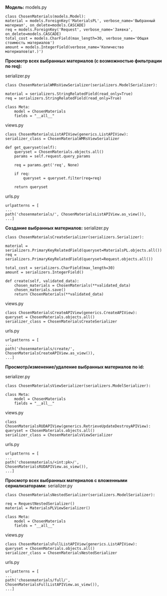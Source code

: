 **Модель:**
models.py

    class ChosenMaterials(models.Model):
    material = models.ForeignKey('MaterialsPL', verbose_name='Выбранный материал', on_delete=models.CASCADE)
    req = models.ForeignKey('Request', verbose_name='Заявка', on_delete=models.CASCADE)
    total_cost = models.CharField(max_length=30, verbose_name='Общая стоимость материалов')
    amount = models.IntegerField(verbose_name='Количество материалов(шт.)')
**Просмотр всех выбранных материалов (с возможностью фильтрации по req):**

serializer.py

    class ChosenMaterialWMRsViewSerializer(serializers.ModelSerializer):

    material = serializers.StringRelatedField(read_only=True)
    req = serializers.StringRelatedField(read_only=True)

    class Meta:
        model = ChosenMaterials
        fields = "__all__"
views.py

    class ChosenMaterialsListAPIView(generics.ListAPIView):
    serializer_class = ChosenMaterialWMRsViewSerializer

    def get_queryset(self):
        queryset = ChosenMaterials.objects.all()
        params = self.request.query_params

        req = params.get('req', None)

        if req:
            queryset = queryset.filter(req=req)

        return queryset
urls.py

    urlpatterns = [
    ...
    path('chosenmaterials/', ChosenMaterialsListAPIView.as_view()),
    ...]
**Создание выбранных материалов:**
serializer.py

    class ChosenMaterialsCreateSerializer(serializers.Serializer):

    material = serializers.PrimaryKeyRelatedField(queryset=MaterialsPL.objects.all())
    req = serializers.PrimaryKeyRelatedField(queryset=Request.objects.all())

    total_cost = serializers.CharField(max_length=30)
    amount = serializers.IntegerField()

    def create(self, validated_data):
        chosen_materials = ChosenMaterials(**validated_data)
        chosen_materials.save()
        return ChosenMaterials(**validated_data)
views.py

    class ChosenMaterialsCreateAPIView(generics.CreateAPIView):
    queryset = ChosenMaterials.objects.all()
    serializer_class = ChosenMaterialsCreateSerializer
urls.py

    urlpatterns = [
    ...
    path('chosenmaterials/create/', ChosenMaterialsCreateAPIView.as_view()),
    ...]
**Просмотр/изменение/удаление выбранных материалов по id:**

serializer.py

    class ChosenMaterialsViewSerializer(serializers.ModelSerializer):

    class Meta:
        model = ChosenMaterials
        fields = "__all__"
views.py

    class ChosenMaterialsRUDAPIView(generics.RetrieveUpdateDestroyAPIView):
    queryset = ChosenMaterials.objects.all()
    serializer_class = ChosenMaterialsViewSerializer
urls.py

    urlpatterns = [
    ...
    path('chosenmaterials/<int:pk>/', ChosenMaterialsRUDAPIView.as_view()),
    ...]
**Просмотр всех выбранных материалов с вложенными сериализаторами:**
serializer.py

    class ChosenMaterialsNestedSerializer(serializers.ModelSerializer):

    req = RequestNestedSerializer()
    material = MaterialsPLViewSerializer()

    class Meta:
        model = ChosenMaterials
        fields = "__all__"
views.py

    class ChosenMaterialsFullListAPIView(generics.ListAPIView):
    queryset = ChosenMaterials.objects.all()
    serializer_class = ChosenMaterialsNestedSerializer
urls.py

    urlpatterns = [
    ...
    path('chosenmaterials/full/', ChosenMaterialsFullListAPIView.as_view()),
    ...]